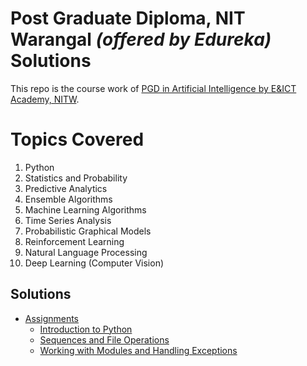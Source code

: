 #  Post Graduate Diploma, NIT Warangal _(offered by Edureka)_ Solutions 

This repo is the course work of [PGD in Artificial Intelligence by E&ICT Academy, NITW](https://www.edureka.co/post-graduate/machine-learning-and-ai).

# Topics Covered
1. Python
2. Statistics and Probability
3. Predictive Analytics
4. Ensemble Algorithms
5. Machine Learning Algorithms
6. Time Series Analysis
7. Probabilistic Graphical Models
8. Reinforcement Learning
9. Natural Language Processing
10. Deep Learning (Computer Vision)


## Solutions

* [Assignments](Assignments)
  * [Introduction to Python](https://github.com/charan-sattu/PGD_NITW/tree/main/Assignments/Introduction%20to%20Python)
  * [Sequences and File Operations](https://github.com/charan-sattu/PGD_NITW/tree/main/Assignments/Sequences%20and%20File%20Operations)
  * [Working with Modules and Handling Exceptions](https://github.com/charan-sattu/PGD_NITW/tree/main/Assignments/Working%20with%20Modules%20and%20Handling%20Exceptions)
